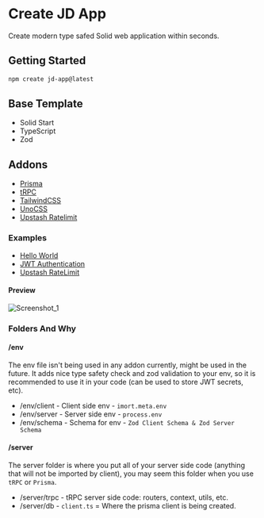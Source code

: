 # Create JD App

Create modern type safed Solid web application within seconds.

## Getting Started

```bash
npm create jd-app@latest
```

## Base Template

- Solid Start
- TypeScript
- Zod

## Addons

- [Prisma](https://github.com/prisma/prisma)
- [tRPC](https://github.com/trpc/trpc)
- [TailwindCSS](https://github.com/tailwindlabs/tailwindcss)
- [UnoCSS](https://github.com/unocss/unocss)
- [Upstash Ratelimit](https://github.com/upstash/ratelimit)

### Examples

- [Hello World](https://github.com/OrJDev/solid-start-trpc-hello-world/)
- [JWT Authentication](https://github.com/OrJDev/solid-trpc-authentication)
- [Upstash RateLimit](https://github.com/OrJDev/solid-trpc-redis-example)

#### Preview

![Screenshot_1](https://user-images.githubusercontent.com/91349014/201010596-4578b981-4183-4197-be43-6e01ed582954.png)

### Folders And Why

#### /env

The env file isn't being used in any addon currently, might be used in the future. It adds nice type safety check and zod validation to your env, so it is recommended to use it in your code (can be used to store JWT secrets, etc).

- /env/client - Client side env - `imort.meta.env`
- /env/server - Server side env - `process.env`
- /env/schema - Schema for env - `Zod Client Schema & Zod Server Schema`

#### /server

The server folder is where you put all of your server side code (anything that will not be imported by client), you may seem this folder when you use `tRPC` or `Prisma`.

- /server/trpc - tRPC server side code: routers, context, utils, etc.
- /server/db - `client.ts` = Where the prisma client is being created.
